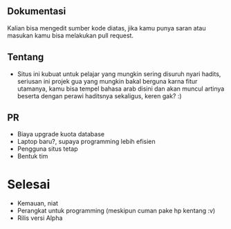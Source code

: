 ## Dokumentasi

Kalian bisa mengedit sumber kode diatas, jika kamu punya saran atau masukan
kamu bisa melakukan pull request.

## Tentang

- Situs ini kubuat untuk pelajar yang mungkin sering disuruh nyari hadits, seriusan ini projek gua yang mungkin bakal berguna karna fitur utamanya, kamu bisa tempel bahasa arab disini dan akan muncul artinya beserta dengan perawi haditsnya sekaligus, keren gak? :) 

## PR

- Biaya upgrade kuota database
- Laptop baru?, supaya programming lebih efisien
- Pengguna situs tetap
- Bentuk tim

# Selesai

- Kemauan, niat
- Perangkat untuk programming (meskipun cuman pake hp kentang :v)
- Rilis versi Alpha
